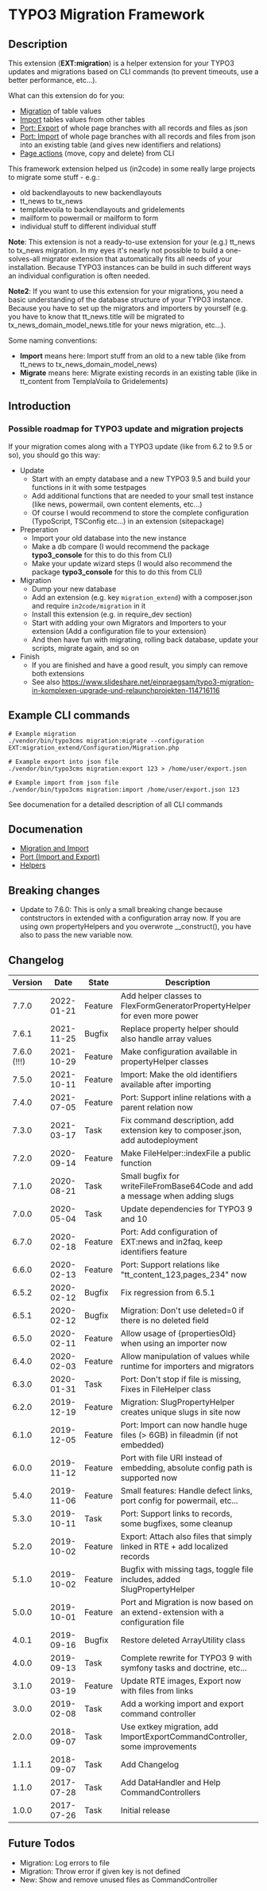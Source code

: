 # TYPO3 Migration Framework

## Description

This extension (**EXT:migration**) is a helper extension for your TYPO3 updates and migrations based
on CLI commands (to prevent timeouts, use a better performance, etc...).

What can this extension do for you:
* [Migration](Documentation/Migration.md) of table values
* [Import](Documentation/Migration.md) tables values from other tables
* [Port: Export](Documentation/Port.md) of whole page branches with all records and files as json
* [Port: Import](Documentation/Port.md) of whole page branches with all records and files from json into an existing table (and gives new identifiers and relations)
* [Page actions](Documentation/Helper.md) (move, copy and delete) from CLI

This framework extension helped us (in2code) in some really large projects to migrate some stuff - e.g.:
* old backendlayouts to new backendlayouts
* tt_news to tx_news
* templatevoila to backendlayouts and gridelements
* mailform to powermail or mailform to form
* individual stuff to different individual stuff

**Note**:
This extension is not a ready-to-use extension for your (e.g.) tt_news to tx_news migration. 
In my eyes it's nearly not possible to build a one-solves-all migrator extension that automatically fits all needs of 
your installation.
Because TYPO3 instances can be build in such different ways an individual configuration is often needed.

**Note2**:
If you want to use this extension for your migrations, you need a basic understanding of the database structure
of your TYPO3 instance. Because you have to set up the migrators and importers by yourself
(e.g. you have to know that tt_news.title will be migrated to tx_news_domain_model_news.title for your news
migration, etc...).


Some naming conventions:
* **Import** means here: Import stuff from an old to a new table (like from tt_news to tx_news_domain_model_news)
* **Migrate** means here: Migrate existing records in an existing table (like in tt_content from TemplaVoila to Gridelements)




## Introduction

### Possible roadmap for TYPO3 update and migration projects

If your migration comes along with a TYPO3 update (like from 6.2 to 9.5 or so), you should go this way:

* Update
  * Start with an empty database and a new TYPO3 9.5 and build your functions in it with some testpages
  * Add additional functions that are needed to your small test instance (like news, powermail, own content elements, etc...)
  * Of course I would recommend to store the complete configuration (TypoScript, TSConfig etc...) in an extension (sitepackage)
* Preperation
  * Import your old database into the new instance
  * Make a db compare (I would recommend the package **typo3_console** for this to do this from CLI)
  * Make your update wizard steps (I would also recommend the package **typo3_console** for this to do this from CLI)
* Migration
  * Dump your new database
  * Add an extension (e.g. key `migration_extend`) with a composer.json and require `in2code/migration` in it
  * Install this extension (e.g. in require_dev section)
  * Start with adding your own Migrators and Importers to your extension (Add a configuration file to your extension)
  * And then have fun with migrating, rolling back database, update your scripts, migrate again, and so on
* Finish
  * If you are finished and have a good result, you simply can remove both extensions
  * See also https://www.slideshare.net/einpraegsam/typo3-migration-in-komplexen-upgrade-und-relaunchprojekten-114716116
  
  
  
  
## Example CLI commands

```
# Example migration
./vendor/bin/typo3cms migration:migrate --configuration EXT:migration_extend/Configuration/Migration.php

# Example export into json file
./vendor/bin/typo3cms migration:export 123 > /home/user/export.json

# Example import from json file
./vendor/bin/typo3cms migration:import /home/user/export.json 123
```

See documenation for a detailed description of all CLI commands



## Documenation

* [Migration and Import](Documentation/Migration.md)
* [Port (Import and Export)](Documentation/Port.md) 
* [Helpers](Documentation/Helper.md) 



## Breaking changes

* Update to 7.6.0: This is only a small breaking change because contstructors in extended with a configuration array now. If you are using own propertyHelpers and you overwrote __construct(), you have also to pass the new variable now. 



## Changelog

| Version     | Date       | State      | Description                                                                      |
| ----------- | ---------- | ---------- | -------------------------------------------------------------------------------- |
| 7.7.0       | 2022-01-21 | Feature    | Add helper classes to FlexFormGeneratorPropertyHelper for even more power        |
| 7.6.1       | 2021-11-25 | Bugfix     | Replace property helper should also handle array values                          |
| 7.6.0 (!!!) | 2021-10-29 | Feature    | Make configuration available in propertyHelper classes                           |
| 7.5.0       | 2021-10-11 | Feature    | Import: Make the old identifiers available after importing                       |
| 7.4.0       | 2021-07-05 | Feature    | Port: Support inline relations with a parent relation now                        |
| 7.3.0       | 2021-03-17 | Task       | Fix command description, add extension key to composer.json, add autodeployment  |
| 7.2.0       | 2020-09-14 | Feature    | Make FileHelper::indexFile a public function                                     |
| 7.1.0       | 2020-08-21 | Task       | Small bugfix for writeFileFromBase64Code and add a message when adding slugs     |
| 7.0.0       | 2020-05-04 | Task       | Update dependencies for TYPO3 9 and 10                                           |
| 6.7.0       | 2020-02-18 | Feature    | Port: Add configuration of EXT:news and in2faq, keep identifiers feature         |
| 6.6.0       | 2020-02-13 | Feature    | Port: Support relations like "tt_content_123,pages_234" now                      |
| 6.5.2       | 2020-02-12 | Bugfix     | Fix regression from 6.5.1                                                        |
| 6.5.1       | 2020-02-12 | Bugfix     | Migration: Don't use deleted=0 if there is no deleted field                      |
| 6.5.0       | 2020-02-11 | Feature    | Allow usage of {propertiesOld} when using an importer now                        |
| 6.4.0       | 2020-02-03 | Feature    | Allow manipulation of values while runtime for importers and migrators           |
| 6.3.0       | 2020-01-31 | Task       | Port: Don't stop if file is missing, Fixes in FileHelper class                   |
| 6.2.0       | 2019-12-19 | Feature    | Migration: SlugPropertyHelper creates unique slugs in site now                   |
| 6.1.0       | 2019-12-05 | Feature    | Port: Import can now handle huge files (> 6GB) in fileadmin (if not embedded)    |
| 6.0.0       | 2019-11-12 | Feature    | Port with file URI instead of embedding, absolute config path is supported now   |
| 5.4.0       | 2019-11-06 | Feature    | Small features: Handle defect links, port config for powermail, etc...           |
| 5.3.0       | 2019-10-11 | Task       | Port: Support links to records, some bugfixes, some cleanup                      |
| 5.2.0       | 2019-10-02 | Feature    | Export: Attach also files that simply linked in RTE + add localized records      |
| 5.1.0       | 2019-10-02 | Feature    | Bugfix with missing tags, toggle file includes, added SlugPropertyHelper         |
| 5.0.0       | 2019-10-01 | Feature    | Port and Migration is now based on an extend-extension with a configuration file |
| 4.0.1       | 2019-09-16 | Bugfix     | Restore deleted ArrayUtility class                                               |
| 4.0.0       | 2019-09-13 | Task       | Complete rewrite for TYPO3 9 with symfony tasks and doctrine, etc...             |
| 3.1.0       | 2019-03-19 | Feature    | Update RTE images, Export now with files from links                              |
| 3.0.0       | 2019-02-08 | Task       | Add a working import and export command controller                               |
| 2.0.0       | 2018-09-07 | Task       | Use extkey migration, add ImportExportCommandController, some improvements       |
| 1.1.1       | 2018-09-07 | Task       | Add Changelog                                                                    |
| 1.1.0       | 2017-07-28 | Task       | Add DataHandler and Help CommandControllers                                      |
| 1.0.0       | 2017-07-26 | Task       | Initial release                                                                  |




## Future Todos

* Migration: Log errors to file
* Migration: Throw error if given key is not defined
* New: Show and remove unused files as CommandController
